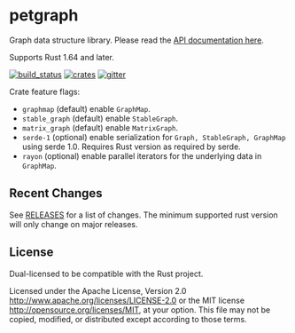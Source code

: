 # petgraph

Graph data structure library. Please read the [API documentation here][].

Supports Rust 1.64 and later.

[![build_status][]](https://github.com/petgraph/petgraph/actions) [![crates][]](https://crates.io/crates/petgraph) [![gitter][]](https://gitter.im/petgraph-rs/community?utm_source=badge&utm_medium=badge&utm_campaign=pr-badge)

Crate feature flags:

-   `graphmap` (default) enable `GraphMap`.
-   `stable_graph` (default) enable `StableGraph`.
-   `matrix_graph` (default) enable `MatrixGraph`.
-   `serde-1` (optional) enable serialization for `Graph, StableGraph, GraphMap`
    using serde 1.0. Requires Rust version as required by serde.
-   `rayon` (optional) enable parallel iterators for the underlying data in `GraphMap`.

## Recent Changes

See [RELEASES][] for a list of changes. The minimum supported rust
version will only change on major releases.

## License

Dual-licensed to be compatible with the Rust project.

Licensed under the Apache License, Version 2.0
<http://www.apache.org/licenses/LICENSE-2.0> or the MIT license
<http://opensource.org/licenses/MIT>, at your option. This file may not
be copied, modified, or distributed except according to those terms.

  [API documentation here]: https://docs.rs/petgraph/
  [build_status]: https://github.com/petgraph/petgraph/workflows/Continuous%20integration/badge.svg?branch=master
  [crates]: https://img.shields.io/crates/v/petgraph
  [gitter]: https://badges.gitter.im/petgraph-rs/community.svg
  [RELEASES]: RELEASES.rst
